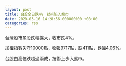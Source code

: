 ```yaml
---
layout: post
title: 台股全日跌4%　技術陷入熊市
date: 2020-03-16 14:28:56.000000000 +08:00
categories: rss
---
```


台灣股市尾段跌幅擴大，收市跌4%。

加權指數失守10000點，收報9717點，跌411點，跌幅4.06%。

台股由高位跌超過兩成，技術上步入熊市。
